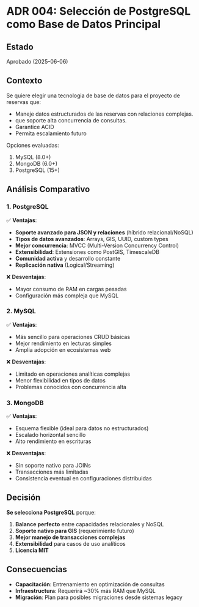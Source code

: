 # ADR 004: Selección de PostgreSQL como Base de Datos Principal

## Estado
Aprobado (2025-06-06)

## Contexto
Se quiere elegir una tecnologia de base de datos para el proyecto de reservas que:
- Maneje datos estructurados de las reservas con relaciones complejas.
- que soporte alta concurrencia de consultas.
- Garantice ACID
- Permita escalamiento futuro

Opciones evaluadas:
1. MySQL (8.0+)
2. MongoDB (6.0+)
3. PostgreSQL (15+)

## Análisis Comparativo

### 1. PostgreSQL
✅ **Ventajas**:
- **Soporte avanzado para JSON y relaciones** (híbrido relacional/NoSQL)
- **Tipos de datos avanzados**: Arrays, GIS, UUID, custom types
- **Mejor concurrencia**: MVCC (Multi-Version Concurrency Control)
- **Extensibilidad**: Extensiones como PostGIS, TimescaleDB
- **Comunidad activa** y desarrollo constante
- **Replicación nativa** (Logical/Streaming)

❌ **Desventajas**:
- Mayor consumo de RAM en cargas pesadas
- Configuración más compleja que MySQL

### 2. MySQL
✅ **Ventajas**:
- Más sencillo para operaciones CRUD básicas
- Mejor rendimiento en lecturas simples
- Amplia adopción en ecosistemas web

❌ **Desventajas**:
- Limitado en operaciones analíticas complejas
- Menor flexibilidad en tipos de datos
- Problemas conocidos con concurrencia alta

### 3. MongoDB
✅ **Ventajas**:
- Esquema flexible (ideal para datos no estructurados)
- Escalado horizontal sencillo
- Alto rendimiento en escrituras

❌ **Desventajas**:
- Sin soporte nativo para JOINs
- Transacciones más limitadas
- Consistencia eventual en configuraciones distribuidas

## Decisión
**Se selecciona PostgreSQL** porque:

1. **Balance perfecto** entre capacidades relacionales y NoSQL
2. **Soporte nativo para GIS** (requerimiento futuro)
3. **Mejor manejo de transacciones complejas**
4. **Extensibilidad** para casos de uso analíticos
5. **Licencia MIT**

## Consecuencias
- **Capacitación**: Entrenamiento en optimización de consultas
- **Infraestructura**: Requerirá ~30% más RAM que MySQL
- **Migración**: Plan para posibles migraciones desde sistemas legacy
